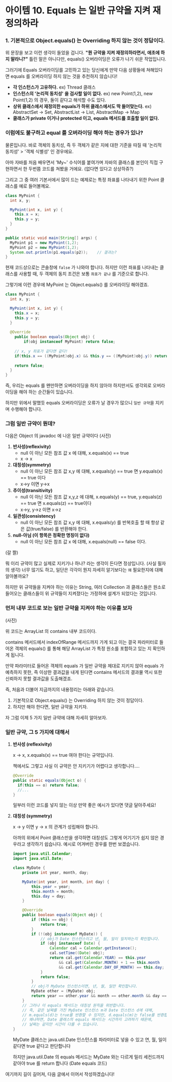 # 아이템 10. Equals 는 일반 규약을 지켜 재정의하라

### 1. 기본적으로 Object.equals() 는 Overriding 하지 않는 것이 정답이다.

위 문장을 보고 이런 생각이 들었을 겁니다.
**"뭔 규약을 지켜 재정의하라면서, 애초에 하지 말라니?"**
틀린 말은 아니다만, equals() 오버라이딩은 오류가 나기 쉬운 작업입니다. 

그러기에 Equals 오버라이딩를 고민하고 있는 당신에게
만약 다음 상황들에 쳐해있다면 equals 를 오버라이딩 하지 않는 것을 추천하지 않습니다!

- **각 인스턴스가 고유하다.**
  ex) Thread 클래스
- **인스턴스의 '논리적 동치성' 을 검사할 일이 없다.**
  ex) new Point(1,2), new Point(1,2) 의 경우, 둘이 같다고 해석할 수도 있다.
- **상위 클래스에서 재정의한 equals가 하위 클래스에서도 딱 들어맞는다.**
  ex) AbstractSet -> Set, AbstractList -> List, AbstractMap -> Map
- **클래스가 private 이거나 protected 이고, equals 메서드를 호출할 일이 없다.**

### 이럼에도 불구하고 equal 를 오버라이딩 해야 하는 경우가 있나?

물론입니다.
바로 객체의 동치성, 즉 두 객체가 같은 지에 대한 기준을 따질 때
'논리적 동치성' > '객체 식별성' 인 경우에요.

아마 자바를 처음 배우면서 'My~' 수식어를 붙여가며
자바의 클래스를 본인이 직접 구현하면서 한 두번쯤 코드를 쳐봤을 거에요.
(없다면 있다고 상상하쥬?)

그리고 그 중 여러 기본서에서 많이 드는 예제로는 특정 좌표를 나타내기 위한 Point 클래스를 예로 들어볼께요.
```java
class MyPoint {
  int x, y;

  MyPoint(int x, int y) {
    this.x = x;
    this.y = y;
  }
}

public static void main(String[] args) {
  MyPoint p1 = new MyPoint(1,2);
  MyPoint p2 = new MyPoint(1,2);
  System.out.println(p1.equals(p2));	// 결과는?
}
```

현재 코드상으로는 콘솔창에 `false` 가 나와야 합니다.
하지만 이런 좌표를 나타내는 클래스를 사용할 때, 두 객체의 동치 조건은
보통 `좌표가 같냐` 를 기준으로 합니다.

그렇기에 이런 경우에 MyPoint 는 Object.equals() 를 오버라이딩 해야겠죠.
```java
class MyPoint {
  int x, y;

  MyPoint(int x, int y) {
    this.x = x;
    this.y = y;
  }
  
  @Override
 	public boolean equals(Object obj) {	
		if(obj instanceof MyPoint) return false;
    
    // x, y 좌표가 같다면 같다!
    if(this.x == ((MyPoint)obj.x) && this.y == ((MyPoint)obj.y)) return true;	
    
    return false;
  }
}
```

즉, 우리는 equals 를 왠만하면 오버라이딩을 하지 않아야 하지만서도
생각외로 오버라이딩을 해야 하는 순간들이 있습니다.

하지만 위에서 말했듯 equals 오버라이딩은 오류가 날 경우가 많으니
`일반 규약`을 지키며 수행해야 합니다.

### 그럼 일반 규약이 뭔데?

다음은 Object 의 javadoc 에 나온 일반 규약이다
(사진)

1. **반사성(reflexivity)**
   - null 이 아닌 모든 참조 값 x 에 대해, x.equals(x) == true
   - x -> x
2. **대칭성(symmetry)**
   - null 이 아닌 모든 참조 값 x,y 에 대해, x.equals(y) == true 면 y.equals(x) == true 이다
   - x->y 이면 y->x
3. **추이성(transitivity)**
   - null 이 아닌 모든 참조 값 x,y,z 에 대해, x.equals(y) == true, y.equals(z) == true 면 x.equals(z) == true이다
   - x->y, y->z 이면 x->z
4. **일관성(consistency)**
   - null 이 아닌 모든 참조 값 x,y 에 대해, x.equals(y) 를 반복호출 할 때 항상 같은 값(true/false) 를 반환해야 한다.
5. **null-아님 (이 항목은 정확한 명칭이 없다)**
   - null 이 아닌 모든 참조 값 x 에 대해, x.equals(null) == false 이다.

(갈 짤)

뭐 이리 규약이 많고 실제로 지키기나 하나? 라는 생각이 든다면 정상입니다.
(사실 필자의 생각)
너무 많기도 하고, 일단은 각각이 뭔지 자세히 알기보다는 `왜` 필요한지에 대해 알아볼까요?

하지만 위 규약들을 지켜야 하는 이유는 String, 여러 Collection 과 클래스들은
원소로 들어오는 클래스들이 위 규약들이 지켜졌다는 가정하에 설계가 되었다는 것입니다.

### 먼저 내부 코드로 보는 일반 규약을 지켜야 하는 이유를 보자

(사진)

위 코드는 ArrayList 의 contains 내부 코드이다.

contains 메서드에서 indexOfRange 메서드까지 가게 되고
이는 결국 파라미터로 들어온 객체의 equals() 를 통해 해당 ArrayList 가 
특정 원소를 포함하고 있는 지 확인하게 됩니다.

만약 파라미터로 들어온 객체의 equals 가 일반 규약을 제대로 지키지 않아
equals 가 예측하지 못한, 즉 이상한 결과값을 내게 된다면
contains 메서드의 결과물 역시 또한 신뢰하지 못할 결과값을 도출해겠죠.

즉, 처음과 더불어 지금까지의 내용정리는 아래와 같습니다.

1. 기본적으로 Object.equals() 는 Overriding 하지 않는 것이 정답이다.
1. 하지만 해야 한다면, 일반 규약을 지키자.

자 그럼 이제 5 가지 일반 규약에 대해 자세히 알아보자.

### 일반 규약, 그 5 가지에 대해서

1. **반사성 (reflexivity)**

   x -> x, x.equals(x) == true 여야 한다는 규약입니다.

   책에서도 그렇고 사실 이 규약은 안 지키기가 어렵다고 생각합니다....
   ```java
   @Override
   public static equals(Object o) {
     if(this == o) return false;
     //...
   }
   ```

   일부러 이런 코드를 넣지 않는 이상
   만약 좋은 예시가 있다면 댓글 달아주세요!

2. **대칭성 (symmetry)**

   x -> y 이면 y -> x 의 관계가 성립해야 합니다.

   아까의 위에서 Point 클래스만을 생각하면 대칭성도 
   그렇게 어기기가 쉽지 않은 경우라고 생각하기 쉽습니다.
   예시로 어겨버린 경우를 한번 보겠습니다.

   ```java
   import java.util.Calendar;
   import java.util.Date;
   
   class MyDate {
       private int year, month, day;
   
       MyDate(int year, int month, int day) {
           this.year = year;
           this.month = month;
           this.day = day;
       }
   
       @Override
       public boolean equals(Object obj) {
           if (this == obj) {
               return true;
           }
           if (!(obj instanceof MyDate)) {
               // obj가 Date 인스턴스이고 년, 월, 일이 일치하는지 확인합니다.
               if (obj instanceof Date) {
                   Calendar cal = Calendar.getInstance();
                   cal.setTime((Date) obj);
                   return cal.get(Calendar.YEAR) == this.year 
                       && cal.get(Calendar.MONTH) + 1 == this.month 
                       && cal.get(Calendar.DAY_OF_MONTH) == this.day;
               }
               return false;
           }
           // obj가 MyDate 인스턴스이면, 년, 월, 일만 확인합니다.
           MyDate other = (MyDate) obj;
           return year == other.year && month == other.month && day == other.day;
       }
       // 그러나 이 equals 메서드는 대칭성 원칙을 위반합니다.
       // 즉, 같은 날짜를 가진 MyDate 인스턴스 m과 Date 인스턴스 d에 대해,
       // m.equals(d)는 true를 반환할 수 있지만, d.equals(m)는 false를 반환합니다.
       // 왜냐하면, Date 클래스의 equals 메서드는 시간까지 고려하기 때문에,
       // 날짜는 같지만 시간이 다를 수 있습니다.
   }
   
   ```

   MyDate 클래스는 java.util.Date 인스턴스를 파라미터로 넣을 수 있고
   연, 월, 일이 같다면 true 같다고 판단합니다

   하지만 java.util.Date 의 equals 메서드는 MyDate 와는 다르게
   밀리 세컨드까지 같아야 true 를 return 합니다
   (Date equals 코드)

   

여기까지 길이 길어져, 다음 글에서 이어서 작성하겠습니다!
